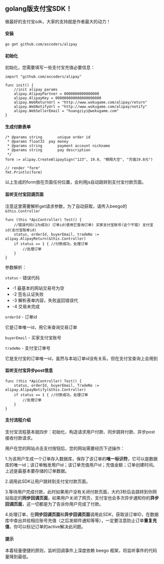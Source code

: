 ## golang版支付宝SDK！

做最好的支付宝sdk，大家的支持就是作者最大的动力！

#### 安装

	go get github.com/ascoders/alipay

#### 初始化


初始化，您需要填写一些支付宝充值必要信息：

	import "github.com/ascoders/alipay"

	func init() {
		//init alipay params
		alipay.AlipayPartner = 0000000000000000
		alipay.AlipayKey = 000000000000000000000	
		alipay.WebReturnUrl = "http://www.wokugame.com/alipay/return"
		alipay.WebNotifyUrl = "http://www.wokugame.com/alipay/notify"
		alipay.WebSellerEmail = "huangziyi@wokugame.com"
	}
	
#### 生成付款表单

	/* @params string		unique order id
	 * @params float32	pay money
	 * @params string		payment account nickname
	 * @params string		pay description
	 */
	form := alipay.CreateAlipaySign("123", 19.8, "翱翔大空", "充值19.8元")

	// render "form"
	fmt.Println(form)
	
以上生成的form放在页面任何位置，会利用js自动跳转到支付宝付款页面。
	
#### 监听支付宝回调页面

注意这里需要解析get请求参数，为了自动获取，请传入beego的`&this.Controller`

	func (this *ApiController) Test() {
		//错误代码(1为成功) 订单id(使用它查询订单) 买家支付宝账号(这个不错) 支付宝id(支付宝账单id)
		status, orderId, buyerEmail, tradeNo := alipay.AlipayReturn(&this.Controller)
		if status == 1 { //付款成功，处理订单
			//处理订单
		}
	}

参数解析：

`status` - 错误代码

 - -1  最基本的网站交易号为空
 - -2  签名认证失败
 - -3  解析表单内容，失败返回错误代
 - -4  交易未完成

`orderId` - 订单id

它是订单唯一id，用它来查询交易订单

`buyerEmail` - 买家支付宝账号

`tradeNo` - 支付宝订单号

它是支付宝的订单唯一id，虽然与本站订单id没有关系，但在支付宝查询上会用到

#### 监听支付宝异步post信息 

	func (this *ApiController) Test() {
		status, orderId, buyerEmail, TradeNo := alipay.AlipayNotify(&this.Controller)
		if status == 1 { //付款成功，处理订单
			//处理订单
		}
	}
	
#### 支付流程介绍

支付宝流程基本就四步：初始化、构造请求用户付款、同步跳转付款、异步post接收付款请求。

用户在您的网站点击支付按钮后，您的网站需要经历下述操作：

 1.为该用户生成一个订单存入数据库，保存了该订单的**唯一标识符**，它可以是数据库的唯一id；该订单触发用户id；该订单充值用户id；充值金额；订单创建时间。上述是最基本要存储的订单数据。

 2.调用此SDK让用户跳转到支付宝付款页面。

 3.等待用户完成付款，此时如果用户没有关闭付款页面，大约3秒后会跳转到你网站指定的**同步回调页面**，如果用户关闭了网页，支付宝也会多次异步通知你的**异步回调页面**，这一切都是为了告诉你用户完成了付款。

 4.处理订单，在**同步回调页面**和**异步回调页面**调用此SDK，获取该订单ID，在数据库中查出并给相应账号充值（之后发邮件通知等等），一定要注意防止订单**重复充值**，你可以标记订单的active解决此问题。

#### 提示

本着轻量便捷的原则，监听回调事件上深度依赖 beego 框架，将监听事件的代码量降到最低。